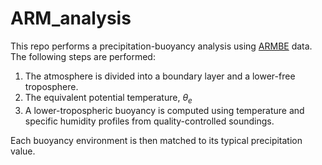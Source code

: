 # ARM_analysis

This repo performs a precipitation-buoyancy analysis using [ARMBE](https://www.arm.gov/capabilities/science-data-products/vaps/armbe) data. 
The following steps are performed:
1. The atmosphere is divided into a boundary layer and a lower-free troposphere.
2. The equivalent potential temperature, $\theta_e$
1. A lower-tropospheric buoyancy is computed using temperature and specific humidity profiles from quality-controlled soundings.
   

Each buoyancy
environment is then matched to its typical precipitation value. 


